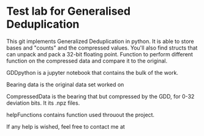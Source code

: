 # Test lab for Generalised Deduplication
This git implements Generalized Deduplication in python. It is able to store bases and "counts" and the compressed values.
You'll also find structs that can unpack and pack a 32-bit floating point.
Function to perform different function on the compressed data and compare it to the original. 

GDDpython is a jupyter notebook that contains the bulk of the work.

Bearing data is the original data set worked on

CompressedData is the bearing that but compressed by the GDD, for 0-32 deviation bits. It its .npz files.

helpFunctions contains function used throuout the project.


If any help is wished, feel free to contact me at 
